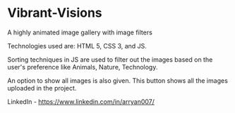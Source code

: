 # Vibrant-Visions
A highly animated image gallery with image filters

Technologies used are: 
HTML 5, CSS 3, and JS.

Sorting techniques in JS are used to filter out the images based on the user's preference like Animals, Nature, Technology.

An option to show all images is also given.
This button shows all the images uploaded in the project.

LinkedIn - https://www.linkedin.com/in/arryan007/

